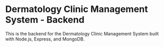 # Dermatology Clinic Management System - Backend

This is the backend for the Dermatology Clinic Management System built with Node.js, Express, and MongoDB.
